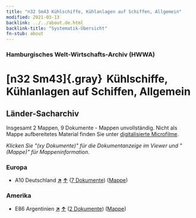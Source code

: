 ```yaml
---
title: "n32 Sm43 Kühlschiffe, Kühlanlagen auf Schiffen, Allgemein"
modified: 2021-03-13
backlink: ../../about.de.html
backlink-title: "Systematik-Übersicht"
fn-stub: about
---
```


### Hamburgisches Welt-Wirtschafts-Archiv (HWWA)

# [n32 Sm43]{.gray}&#8201; Kühlschiffe, Kühlanlagen auf Schiffen, Allgemein&#160; 







## Länder-Sacharchiv




Insgesamt 2 Mappen, 9 Dokumente - Mappen unvollständig.
Nicht als Mappe aufbereitetes Material finden Sie unter [digitalisierte Microfilme](/film/h1_sh.de.html).

_Klicken Sie "(xy Dokumente)" für die Dokumentanzeige im Viewer und "(Mappe)" für Mappeninformation._




### Europa

- A10 Deutschland [**&nearr;**](../../../geo/i/126128/about.de.html "Deutschland (alle Mappen)") [**&uarr;**](../../../geo/about.de.html#A10 "Ländersystematik") (<a href="https://pm20.zbw.eu/iiifview/folder/sh/126128,145616" title="über: Deutschland : Kühlschiffe, Kühlanlagen auf Schiffen, Allgemein" target="_blank">7 Dokumente</a>) ([Mappe](../../../../folder/sh/1261xx/126128/1456xx/145616/about.de.html))

### Amerika

- E86 Argentinien [**&nearr;**](../../../geo/i/141692/about.de.html "Argentinien (alle Mappen)") [**&uarr;**](../../../geo/about.de.html#E86 "Ländersystematik") (<a href="https://pm20.zbw.eu/iiifview/folder/sh/141692,145616" title="über: Argentinien : Kühlschiffe, Kühlanlagen auf Schiffen, Allgemein" target="_blank">2 Dokumente</a>) ([Mappe](../../../../folder/sh/1416xx/141692/1456xx/145616/about.de.html))








